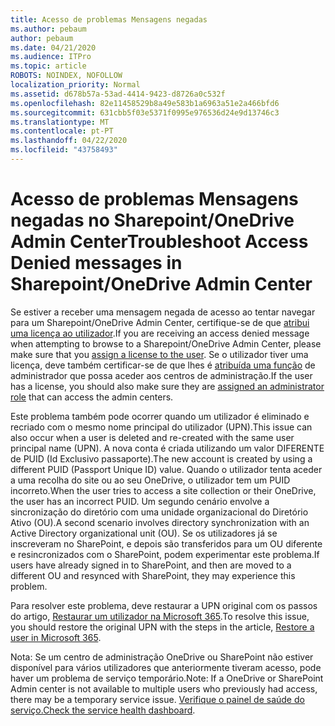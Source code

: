 ```yaml
---
title: Acesso de problemas Mensagens negadas
ms.author: pebaum
author: pebaum
ms.date: 04/21/2020
ms.audience: ITPro
ms.topic: article
ROBOTS: NOINDEX, NOFOLLOW
localization_priority: Normal
ms.assetid: d678b57a-53ad-4414-9423-d8726a0c532f
ms.openlocfilehash: 82e11458529b8a49e583b1a6963a51e2a466bfd6
ms.sourcegitcommit: 631cbb5f03e5371f0995e976536d24e9d13746c3
ms.translationtype: MT
ms.contentlocale: pt-PT
ms.lasthandoff: 04/22/2020
ms.locfileid: "43758493"
---
```

# <a name="troubleshoot-access-denied-messages-in-sharepointonedrive-admin-center"></a><span data-ttu-id="a2534-102">Acesso de problemas Mensagens negadas no Sharepoint/OneDrive Admin Center</span><span class="sxs-lookup"><span data-stu-id="a2534-102">Troubleshoot Access Denied messages in Sharepoint/OneDrive Admin Center</span></span>

<span data-ttu-id="a2534-103">Se estiver a receber uma mensagem negada de acesso ao tentar navegar para um Sharepoint/OneDrive Admin Center, certifique-se de que [atribui uma licença ao utilizador](https://docs.microsoft.com/office365/admin/subscriptions-and-billing/assign-licenses-to-users?view=o365-worldwide&amp;tabs=One).</span><span class="sxs-lookup"><span data-stu-id="a2534-103">If you are receiving an access denied message when attempting to browse to a Sharepoint/OneDrive Admin Center, please make sure that you [assign a license to the user](https://docs.microsoft.com/office365/admin/subscriptions-and-billing/assign-licenses-to-users?view=o365-worldwide&amp;tabs=One).</span></span> <span data-ttu-id="a2534-104">Se o utilizador tiver uma licença, deve também certificar-se de que lhes é [atribuída uma função](https://docs.microsoft.com/office365/admin/add-users/about-admin-roles?view=o365-worldwide) de administrador que possa aceder aos centros de administração.</span><span class="sxs-lookup"><span data-stu-id="a2534-104">If the user has a license, you should also make sure they are [assigned an administrator role](https://docs.microsoft.com/office365/admin/add-users/about-admin-roles?view=o365-worldwide) that can access the admin centers.</span></span>

<span data-ttu-id="a2534-105">Este problema também pode ocorrer quando um utilizador é eliminado e recriado com o mesmo nome principal do utilizador (UPN).</span><span class="sxs-lookup"><span data-stu-id="a2534-105">This issue can also occur when a user is deleted and re-created with the same user principal name (UPN).</span></span> <span data-ttu-id="a2534-106">A nova conta é criada utilizando um valor DIFERENTE de PUID (Id Exclusivo passaporte).</span><span class="sxs-lookup"><span data-stu-id="a2534-106">The new account is created by using a different PUID (Passport Unique ID) value.</span></span> <span data-ttu-id="a2534-107">Quando o utilizador tenta aceder a uma recolha do site ou ao seu OneDrive, o utilizador tem um PUID incorreto.</span><span class="sxs-lookup"><span data-stu-id="a2534-107">When the user tries to access a site collection or their OneDrive, the user has an incorrect PUID.</span></span> <span data-ttu-id="a2534-108">Um segundo cenário envolve a sincronização do diretório com uma unidade organizacional do Diretório Ativo (OU).</span><span class="sxs-lookup"><span data-stu-id="a2534-108">A second scenario involves directory synchronization with an Active Directory organizational unit (OU).</span></span> <span data-ttu-id="a2534-109">Se os utilizadores já se inscreveram no SharePoint, e depois são transferidos para um OU diferente e resincronizados com o SharePoint, podem experimentar este problema.</span><span class="sxs-lookup"><span data-stu-id="a2534-109">If users have already signed in to SharePoint, and then are moved to a different OU and resynced with SharePoint, they may experience this problem.</span></span>

<span data-ttu-id="a2534-110">Para resolver este problema, deve restaurar a UPN original com os passos do artigo, [Restaurar um utilizador na Microsoft 365](https://docs.microsoft.com/office365/admin/add-users/restore-user?view=o365-worldwide).</span><span class="sxs-lookup"><span data-stu-id="a2534-110">To resolve this issue, you should restore the original UPN with the steps in the article, [Restore a user in Microsoft 365](https://docs.microsoft.com/office365/admin/add-users/restore-user?view=o365-worldwide).</span></span>

<span data-ttu-id="a2534-111">Nota: Se um centro de administração OneDrive ou SharePoint não estiver disponível para vários utilizadores que anteriormente tiveram acesso, pode haver um problema de serviço temporário.</span><span class="sxs-lookup"><span data-stu-id="a2534-111">Note: If a OneDrive or SharePoint Admin center is not available to multiple users who previously had access, there may be a temporary service issue.</span></span>  <span data-ttu-id="a2534-112">[Verifique o painel de saúde do serviço.](https://portal.office.com/adminportal/home#/servicehealth)</span><span class="sxs-lookup"><span data-stu-id="a2534-112">[Check the service health dashboard](https://portal.office.com/adminportal/home#/servicehealth).</span></span>


